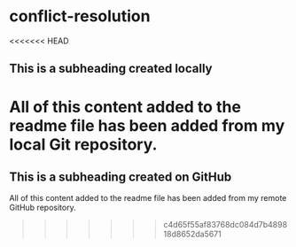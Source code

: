 # conflict-resolution
<<<<<<< HEAD
## This is a subheading created locally

All of this content added to the readme file has been added from my local Git repository.
=======

## This is a subheading created on GitHub

All of this content added to the readme file has been added from my remote GitHub repository.
>>>>>>> c4d65f55af83768dc084d7b489818d8652da5671
